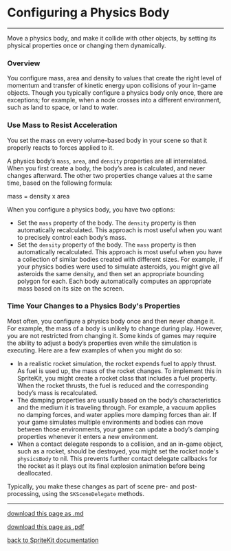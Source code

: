 # Configuring a Physics Body

------------------------------

Move a physics body, and make it collide with other objects, by setting its physical properties once or changing them dynamically.

### Overview

You configure mass, area and density to values that create the right level of momentum and transfer of kinetic energy upon collisions of your in-game objects. Though you typically configure a physics body only once, there are exceptions; for example, when a node crosses into a different environment, such as land to space, or land to water.

### Use Mass to Resist Acceleration

You set the mass on every volume-based body in your scene so that it properly reacts to forces applied to it.

A physics body’s `mass`, `area`, and `density` properties are all interrelated. When you first create a body, the body’s area is calculated, and never changes afterward. The other two properties change values at the same time, based on the following formula:

mass = density x area

When you configure a physics body, you have two options:

- Set the `mass` property of the body. The `density` property is then automatically recalculated. This approach is most useful when you want to precisely control each body’s mass.
- Set the `density` property of the body. The `mass` property is then automatically recalculated. This approach is most useful when you have a collection of similar bodies created with different sizes. For example, if your physics bodies were used to simulate asteroids, you might give all asteroids the same density, and then set an appropriate bounding polygon for each. Each body automatically computes an appropriate mass based on its size on the screen.

### Time Your Changes to a Physics Body's Properties

Most often, you configure a physics body once and then never change it. For example, the mass of a body is unlikely to change during play. However, you are not restricted from changing it. Some kinds of games may require the ability to adjust a body’s properties even while the simulation is executing. Here are a few examples of when you might do so:

- In a realistic rocket simulation, the rocket expends fuel to apply thrust. As fuel is used up, the mass of the rocket changes. To implement this in SpriteKit, you might create a rocket class that includes a fuel property. When the rocket thrusts, the fuel is reduced and the corresponding body’s mass is recalculated.
- The damping properties are usually based on the body’s characteristics and the medium it is traveling through. For example, a vacuum applies no damping forces, and water applies more damping forces than air. If your game simulates multiple environments and bodies can move between those environments, your game can update a body’s damping properties whenever it enters a new environment.
- When a contact delegate responds to a collision, and an in-game object, such as a rocket, should be destroyed, you might set the rocket node's `physicsBody` to nil. This prevents further contact delegate callbacks for the rocket as it plays out its final explosion animation before being deallocated.

Typically, you make these changes as part of scene pre- and post-processing, using the `SKSceneDelegate` methods.

--------------------------

[download this page as .md](https://raw.githubusercontent.com/retrokid/retrokid.github.io/master/tech_notes/spritekit_documentation/072-skphysicsbody-configuring-a-physics-body.md)

[download this page as .pdf](https://github.com/retrokid/retrokid.github.io/raw/master/tech_notes/spritekit_documentation/072-skphysicsbody-configuring-a-physics-body.pdf)

[back to SpriteKit documentation](./spritekit-documentation)
